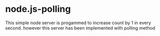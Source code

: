 # node.js-polling

This simple node server is progammed to increase count by 1 in every second.
however this server has been implemented with polling method
